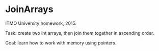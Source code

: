 # JoinArrays

ITMO University homework, 2015.

Task: create two int arrays, then join them together in ascending order.

Goal: learn how to work with memory using pointers.
